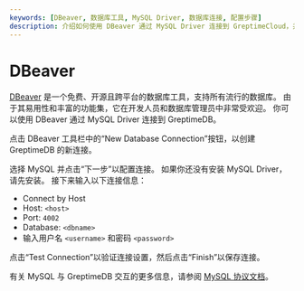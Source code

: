```yaml
---
keywords: [DBeaver, 数据库工具, MySQL Driver, 数据库连接, 配置步骤]
description: 介绍如何使用 DBeaver 通过 MySQL Driver 连接到 GreptimeCloud，并提供了连接信息和配置步骤。
---
```


# DBeaver

[DBeaver](https://dbeaver.io/) 是一个免费、开源且跨平台的数据库工具，支持所有流行的数据库。
由于其易用性和丰富的功能集，它在开发人员和数据库管理员中非常受欢迎。
你可以使用 DBeaver 通过 MySQL Driver 连接到 GreptimeDB。

点击 DBeaver 工具栏中的“New Database Connection”按钮，以创建 GreptimeDB 的新连接。

选择 MySQL 并点击“下一步”以配置连接。
如果你还没有安装 MySQL Driver，请先安装。
接下来输入以下连接信息：

- Connect by Host
- Host: `<host>`
- Port: `4002`
- Database: `<dbname>`
- 输入用户名 `<username>` 和密码 `<password>`

点击“Test Connection”以验证连接设置，然后点击“Finish”以保存连接。

有关 MySQL 与 GreptimeDB 交互的更多信息，请参阅 [MySQL 协议文档](https://docs.greptime.cn/user-guide/protocols/mysql)。
